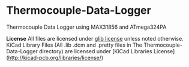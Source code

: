 # Thermocouple-Data-Logger
Thermocouple Data Logger using MAX31856 and ATmega324PA

**License**
All files are licensed under [glib license](https://opensource.org/licenses/Zlib) unless noted otherwise.
KiCad Library Files (All .lib .dcm and .pretty files in The Thermocouple-Data-Logger directory) are licensed under [KiCad Libraries License] (http://kicad-pcb.org/libraries/license/)